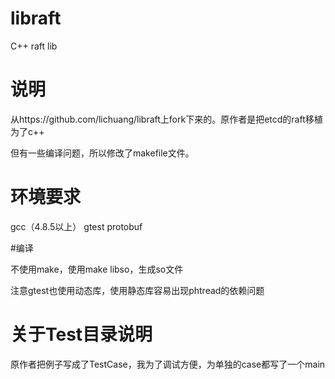 # libraft
C++ raft lib

# 说明

从https://github.com/lichuang/libraft上fork下来的。原作者是把etcd的raft移植为了c++

但有一些编译问题，所以修改了makefile文件。

# 环境要求

gcc（4.8.5以上）
gtest
protobuf

#编译

不使用make，使用make libso，生成so文件

注意gtest也使用动态库，使用静态库容易出现phtread的依赖问题

# 关于Test目录说明

原作者把例子写成了TestCase，我为了调试方便，为单独的case都写了一个main


